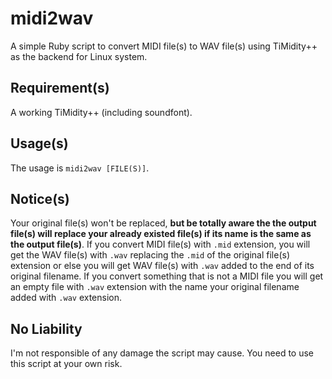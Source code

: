 # midi2wav
A simple Ruby script to convert MIDI file(s) to WAV file(s) using TiMidity++ as the backend for Linux system.

## Requirement(s)
A working TiMidity++ (including soundfont).

## Usage(s)
The usage is `midi2wav [FILE(S)]`.

## Notice(s)
Your original file(s) won't be replaced, **but be totally aware the the output file(s) will replace your already existed file(s) if its name is the same as the output file(s)**. If you convert MIDI file(s) with `.mid` extension, you will get the WAV file(s) with `.wav` replacing the `.mid` of the original file(s) extension or else you will get WAV file(s) with `.wav` added to the end of its original filename. If you convert something that is not a MIDI file you will get an empty file with `.wav` extension with the name your original filename added with `.wav` extension.

## No Liability
I'm not responsible of any damage the script may cause. You need to use this script at your own risk.
